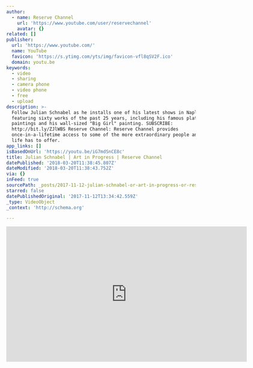 ```yaml
---
author:
  - name: Reserve Channel
    url: 'https://www.youtube.com/user/reservechannel'
    avatar: {}
related: []
publisher:
  url: 'https://www.youtube.com/'
  name: YouTube
  favicon: 'https://s.ytimg.com/yts/img/favicon-vfl8qSV2F.ico'
  domain: youtu.be
keywords:
  - video
  - sharing
  - camera phone
  - video phone
  - free
  - upload
description: >-
  Follow Julian Schnabel as he installs one of his latest shows in Naples, Italy
  featuring sixty works of the past 25 years, including his famous plate
  paintings and his wall-sized "Big Girl" painting. SUBSCRIBE:
  http://bit.ly/ZJlWBS Reserve Channel: Reserve Channel provides
  once-in-a-lifetime access to some of the more extraordinary people and places
  life has to offer.
app_links: []
isBasedOnUrl: 'https://youtu.be/iG7mdSnCE8c'
title: Julian Schnabel | Art in Progress | Reserve Channel
datePublished: '2018-03-20T11:38:45.807Z'
dateModified: '2018-03-20T11:38:43.752Z'
via: {}
inFeed: true
sourcePath: _posts/2017-11-12-julian-schnabel-or-art-in-progress-or-reserve-channel.md
starred: false
datePublishedOriginal: '2017-11-12T13:34:42.559Z'
_type: VideoObject
_context: 'http://schema.org'

---
```

<iframe src="https://cdn.embedly.com/widgets/media.html?src=https%3A%2F%2Fwww.youtube.com%2Fembed%2FiG7mdSnCE8c%3Ffeature%3Doembed&amp;url=http%3A%2F%2Fwww.youtube.com%2Fwatch%3Fv%3DiG7mdSnCE8c&amp;image=https%3A%2F%2Fi.ytimg.com%2Fvi%2FiG7mdSnCE8c%2Fhqdefault.jpg&amp;key=a715cf41cc93453ca338d350cd26f87b&amp;type=text%2Fhtml&amp;schema=youtube" width="640" height="360" scrolling="no" frameborder="0" allowfullscreen="" style=""></iframe>